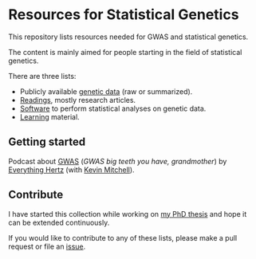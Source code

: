 # Resources for Statistical Genetics

This repository lists resources needed for GWAS and statistical genetics.

The content is mainly aimed for people starting in the field of statistical genetics. 

There are three lists:

- Publicly available [genetic data](statgen-data.md) (raw or summarized).
- [Readings](statgen-reading.md), mostly research articles.
- [Software](statgen-software.md) to perform statistical analyses on genetic data.
- [Learning](statgen-learning.md) material.

## Getting started

Podcast about [GWAS](https://everythinghertz.com/85) (_GWAS big teeth you have, grandmother_) by [Everything Hertz](https://everythinghertz.com/) (with [Kevin Mitchell](https://twitter.com/WiringTheBrain)).


## Contribute
 
I have started this collection while working on [my PhD thesis](https://drive.switch.ch/index.php/s/FpWZlbw4Rfq20le) and hope it can be extended continuously.

If you would like to contribute to any of these lists, please make a pull request or file an [issue](https://github.com/sinarueeger/statistical-genetics-ressources/issues).
 

